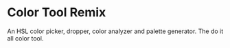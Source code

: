 # Color Tool Remix

An HSL color picker, dropper, color analyzer and palette generator. The do it all color tool.
